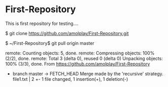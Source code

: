 First-Repository
================
This is first repository for testing....




$ git clone https://github.com/amolplay/First-Repository.git

$ ~/First-Repository$ git pull origin master

remote: Counting objects: 5, done.
remote: Compressing objects: 100% (2/2), done.
remote: Total 3 (delta 0), reused 0 (delta 0)
Unpacking objects: 100% (3/3), done.
From https://github.com/amolplay/First-Repository
 * branch            master     -> FETCH_HEAD
Merge made by the 'recursive' strategy.
 file1.txt | 2 +-
 1 file changed, 1 insertion(+), 1 deletion(-)